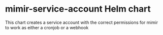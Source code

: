 # mimir-service-account Helm chart

This chart creates a service account with the correct permissions for mimir to work as either a cronjob or a webhook
